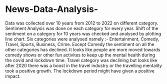 # News-Data-Analysis-
Data was collected over 10 years from 2012 to 2022 on different category. 
Sentiment Analysis was done on each category for every year. 
Shift of the sentiment on a category for 10 years was checked and analysed by plotting line chart. 
Six categories were analysed namely :- Entertainment, Comedy, Travel, Sports, Business, Crime. 
Except Comedy the sentiment on all the other categories has declined. 
It looks like people are more moved towards comedy shows or other fun activites to keep up the mental health during the covid and lockdown time. 
Travel category was declining but looks like after 2020 there was a boost in the travel industry or the travelling mentality took a positive growth. The lockdown period might have given a positive impact.
